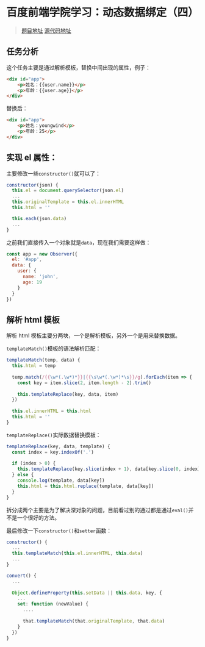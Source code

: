 # 百度前端学院学习：动态数据绑定（四）

 > [题目地址](http://ife.baidu.com/course/detail/id/22)
 > [源代码地址](https://github.com/q545244819/2017-ife/tree/master/Vue/%E5%8A%A8%E6%80%81%E6%95%B0%E6%8D%AE%E7%BB%91%E5%AE%9A%EF%BC%88%E5%9B%9B%EF%BC%89)

## 任务分析

这个任务主要是通过解析模板，替换中间出现的属性，例子：

```HTML
<div id="app">
    <p>姓名：{{user.name}}</p>
    <p>年龄：{{user.age}}</p>
</div>
```

替换后：

```HTML
<div id="app">
    <p>姓名：youngwind</p>
    <p>年龄：25</p>
</div>
```

## 实现 el 属性：

主要修改一些`constructor()`就可以了：

```JavaScript
constructor(json) {
  this.el = document.querySelector(json.el)
  ...
  this.originalTemplate = this.el.innerHTML
  this.html = ''

  this.each(json.data)
  ...
}
```

之前我们直接传入一个对象就是`data`，现在我们需要这样做：

```JavaScript
const app = new Observer({
  el: '#app',
  data: {
    user: {
      name: 'john',
      age: 19
    }
  }
})
```

## 解析 html 模板

解析 html 模板主要分两块，一个是解析模板，另外一个是用来替换数据。

`templateMatch()`模板的语法解析匹配：

```JavaScript
templateMatch(temp, data) {
  this.html = temp
  
  temp.match(/{{\w*(.\w*)*}}|{{\s\w*(.\w*)*\s}}/g).forEach(item => {
    const key = item.slice(2, item.length - 2).trim()
    
    this.templateReplace(key, data, item)
  })
  
  this.el.innerHTML = this.html
  this.html = ''
}
```

`templateReplace()`实际数据替换模板：

```JavaScript
templateReplace(key, data, template) {
  const index = key.indexOf('.')
  
  if (index > 0) {
    this.templateReplace(key.slice(index + 1), data[key.slice(0, index)], template)
  } else {
    console.log(template, data[key])
    this.html = this.html.replace(template, data[key]) 
  }
}
```

拆分成两个主要是为了解决深对象的问题，目前看过别的通过都是通过`eval()`并不是一个很好的方法。

最后修改一下`constructor()`和`setter`函数：

```JavaScript
constructor() {
  ...
  this.templateMatch(this.el.innerHTML, this.data)
  ...
}
```

```JavaScript
convert() {
  ...
  
  Object.defineProperty(this.setData || this.data, key, {
    ...
    set: function (newValue) {
      ....
      
      that.templateMatch(that.originalTemplate, that.data)
    }
  })
}
```